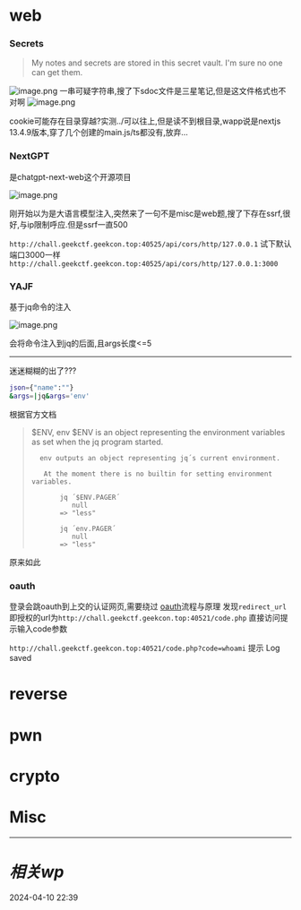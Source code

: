# web
### Secrets
> My notes and secrets are stored in this secret vault. I'm sure no one can get them.


![image.png](https://gitee.com/leiye87/typora_picture/raw/master/20240410224006.png)
一串可疑字符串,搜了下sdoc文件是三星笔记,但是这文件格式也不对啊
![image.png](https://gitee.com/leiye87/typora_picture/raw/master/20240410224047.png)

cookie可能存在目录穿越?实测../可以往上,但是读不到根目录,wapp说是nextjs 13.4.9版本,穿了几个创建的main.js/ts都没有,放弃...

### NextGPT
是chatgpt-next-web这个开源项目

![image.png](https://gitee.com/leiye87/typora_picture/raw/master/20240411001952.png)

刚开始以为是大语言模型注入,突然来了一句不是misc是web题,搜了下存在ssrf,很好,与ip限制呼应.但是ssrf一直500

`http://chall.geekctf.geekcon.top:40525/api/cors/http/127.0.0.1`
试下默认端口3000一样
`http://chall.geekctf.geekcon.top:40525/api/cors/http/127.0.0.1:3000`
### YAJF
基于jq命令的注入

![image.png](https://gitee.com/leiye87/typora_picture/raw/master/20240410232131.png)

会将命令注入到jq的后面,且args长度<=5

---
迷迷糊糊的出了???
```bash
json={"name":""}
&args=|jq&args='env'
```

根据官方文档
>   $ENV, env
       $ENV is an object representing the environment variables as set when the jq program started.
>
>       env outputs an object representing jq´s current environment.
> 
>        At the moment there is no builtin for setting environment variables.
> 
>            jq ´$ENV.PAGER´
>               null
>            => "less"
> 
>            jq ´env.PAGER´
>               null
>            => "less"

原来如此
### oauth
登录会跳oauth到上交的认证网页,需要绕过
[oauth](https://book.hacktricks.xyz/v/cn/pentesting-web/oauth-to-account-takeover)流程与原理
发现`redirect_url`即授权的url为`http://chall.geekctf.geekcon.top:40521/code.php`
直接访问提示输入code参数

`http://chall.geekctf.geekcon.top:40521/code.php?code=whoami`
提示 Log saved

# reverse

# pwn

# crypto

# Misc


---
# *相关wp*




2024-04-10   22:39